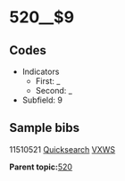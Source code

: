 # 520\_\_$9

## Codes

-   Indicators
    -   First: \_
    -   Second: \_
-   Subfield: 9

## Sample bibs

11510521 [Quicksearch](https://search.library.yale.edu/catalog/11510521) [VXWS](http://prodorbis.library.yale.edu:7014/vxws/GetHoldingsService?bibId=11510521)

**Parent topic:**[520](../../tags/520/520.md)

